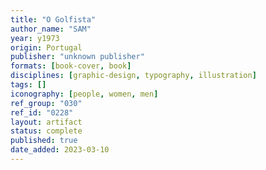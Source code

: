 ```yaml
---
title: "O Golfista"
author_name: "SAM"
year: y1973
origin: Portugal
publisher: "unknown publisher"
formats: [book-cover, book]
disciplines: [graphic-design, typography, illustration]
tags: []
iconography: [people, women, men]
ref_group: "030"
ref_id: "0228"
layout: artifact
status: complete
published: true
date_added: 2023-03-10
---
```

